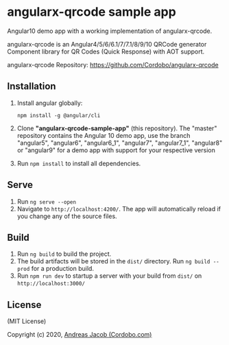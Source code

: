 # angularx-qrcode sample app

Angular10 demo app with a working implementation of angularx-qrcode.

angularx-qrcode is an Angular4/5/6/6.1/7/7.1/8/9/10 QRCode generator Component library for QR Codes (Quick Response) with AOT support.

angularx-qrcode Repository: https://github.com/Cordobo/angularx-qrcode

## Installation

1. Install angular globally:

   `npm install -g @angular/cli`

2. Clone **"angularx-qrcode-sample-app"** (this repository). The "master" repository contains the Angular 10 demo app,
   use the branch "angular5", "angular6", "angular6_1", "angular7", "angular7_1", "angular8" or "angular9" for a demo app with support for your respective version
3. Run `npm install` to install all dependencies.

## Serve

1. Run `ng serve --open`
2. Navigate to `http://localhost:4200/`. The app will automatically reload if you change any of the source files.

## Build

1. Run `ng build` to build the project.
2. The build artifacts will be stored in the `dist/` directory. Run `ng build --prod` for a production build.
3. Run `npm run dev` to startup a server with your build from `dist/` on `http://localhost:3000/`

## License

(MIT License)

Copyright (c) 2020, [Andreas Jacob (Cordobo.com)](http://cordobo.com/)
